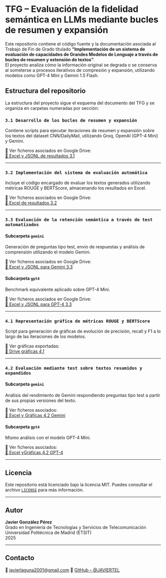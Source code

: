 # TFG – Evaluación de la fidelidad semántica en LLMs mediante bucles de resumen y expansión

Este repositorio contiene el código fuente y la documentación asociada al Trabajo de Fin de Grado titulado **“Implementación de un sistema de evaluación de capacidades de Grandes Modelos de Lenguaje a través de bucles de resumen y extensión de textos”**.  
El proyecto analiza cómo la información original se degrada o se conserva al someterse a procesos iterativos de compresión y expansión, utilizando modelos como GPT-4 Mini y Gemini 1.5 Flash.  

## Estructura del repositorio

La estructura del proyecto sigue el esquema del documento del TFG y se organiza en carpetas numeradas por sección:

### `3.1 Desarrollo de los bucles de resumen y expansión`
Contiene scripts para ejecutar iteraciones de resumen y expansión sobre los textos del dataset CNN/DailyMail, utilizando Groq, OpenAI (GPT-4 Mini) y Gemini.

📁 Ver ficheros asociados en Google Drive:  
[📂 Excel y JSONL de resultados 3.1](https://drive.google.com/drive/folders/16aFghI1WKmBDqHC1oyrd7UaQJRghRKBW)

---

### `3.2 Implementación del sistema de evaluación automática`
Incluye el código encargado de evaluar los textos generados utilizando métricas ROUGE y BERTScore, almacenando los resultados en Excel.

📁 Ver ficheros asociados en Google Drive:  
[📂 Excel de resultados 3.2](https://drive.google.com/drive/folders/10WGDmhASPoI1lv_OGez5CkUPlyEd-4TA)

---

### `3.3 Evaluación de la retención semántica a través de test automatizados`

#### Subcarpeta `gemini`
Generación de preguntas tipo test, envío de respuestas y análisis de comprensión utilizando el modelo Gemini.

📁 Ver ficheros asociados en Google Drive:  
[📂 Excel y JSONL para Gemini 3.3](https://drive.google.com/drive/folders/1ccwOUOaXPn6yKV580AL0S86Pct_RFy9o)

#### Subcarpeta `gpt4`
Benchmark equivalente aplicado sobre GPT-4 Mini.

📁 Ver ficheros asociados en Google Drive:  
[📂 Excel y JSONL para GPT-4 3.3](https://drive.google.com/drive/folders/1Ox28iNqlJ3ftdcZLCcHMAQPfhQtW-zZ8)

---

### `4.1 Representación gráfica de métricas ROUGE y BERTScore`
Script para generación de gráficas de evolución de precisión, recall y F1 a lo largo de las iteraciones de los modelos.

📁 Ver gráficas exportadas:  
[📂 Drive gráficas 4.1](https://drive.google.com/drive/folders/1zzASjMhB4kRCQNj8nDZHpPyGEH7oQcQu)

---

### `4.2 Evaluación mediante test sobre textos resumidos y expandidos`

#### Subcarpeta `gemini`
Análisis del rendimiento de Gemini respondiendo preguntas tipo test a partir de sus propias versiones del texto.

📁 Ver ficheros asociados:  
[📂 Excel y Gráficas 4.2 Gemini](https://drive.google.com/drive/folders/1bJIm1KqMzbc7emJR3zV-Ix6m8g4Ef4aQ)

#### Subcarpeta `gpt4`
Mismo análisis con el modelo GPT-4 Mini.

📁 Ver ficheros asociados:  
[📂 Excel yGráficas 4.2 GPT-4](https://drive.google.com/drive/folders/1bJIm1KqMzbc7emJR3zV-Ix6m8g4Ef4aQ)

---

## Licencia

Este repositorio está licenciado bajo la licencia MIT. Puedes consultar el archivo [`LICENSE`](./LICENSE) para más información.

---

## Autor

**Javier González Pérez**  
Grado en Ingeniería de Tecnologías y Servicios de Telecomunicación  
Universidad Politécnica de Madrid (ETSIT)  
2025

---

## Contacto

📧 javierlaguna2001@gmail.com 
🔗 [GitHub – @JAVIERTEL](https://github.com/JAVIERTEL)
